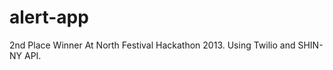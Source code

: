 alert-app
=========

2nd Place Winner At North Festival Hackathon 2013. Using Twilio and SHIN-NY API.
